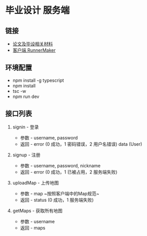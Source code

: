 # 毕业设计 服务端

## 链接
* [论文及毕设相关材料](https://github.com/WhiskyHou/GraduationPaper)
* [客户端 RunnerMaker](https://github.com/WhiskyHou/RunnerMaker)

## 环境配置
* npm install -g typescript
* npm install
* tsc -w
* npm run dev

## 接口列表
1. signin - 登录
    * 参数 - username, password
    * 返回 - error (0 成功，1 密码错误，2 用户名错误) data (User)

2. signup - 注册
    * 参数 - username, password, nickname
    * 返回 - error (0 成功，1 已被占用，2 服务端失败)
3. uploadMap - 上传地图
    * 参数 - map ~按照客户端中的Map规范~
    * 返回 - status (0 成功，1 服务端失败)
4. getMaps - 获取所有地图
    * 参数 - username
    * 返回 - maps